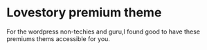 # Lovestory premium theme
For the wordpress non-techies and guru,I found good to have these premiums thems accessible for you.
